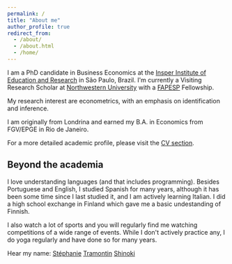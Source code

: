 ```yaml
---
permalink: /
title: "About me"
author_profile: true
redirect_from: 
  - /about/
  - /about.html
  - /home/
---
```


I am a PhD candidate in Business Economics at the <a href="https://www.insper.edu.br/en/">Insper Institute of Education and Research</a> in São Paulo, Brazil. I'm currently a Visiting Research Scholar at <a href="https://economics.northwestern.edu/"> Northwestern University</a> with a <a href="https://fapesp.br/en">FAPESP</a> Fellowship. 

My research interest are econometrics, with an emphasis on identification and inference.

I am originally from Londrina and earned my B.A. in Economics from FGV/EPGE in Rio de Janeiro. 

For a more detailed academic profile, please visit the <a href="https://steshinoki.github.io/cv/">CV section</a>.

Beyond the academia
-------------------
I love understanding languages (and that includes programming). Besides Portuguese and English, I studied Spanish for many years, although it has been some time since I last studied it, and I am actively learning Italian. I did a high school exchange in Finland which gave me a basic undestanding of Finnish.

I also watch a lot of sports and you will regularly find me watching competitions of a wide range of events. While I don't actively practice any, I do yoga regularly and have done so for many years.

Hear my name: <a href="https://hearmyname.net/say/fr/St%C3%A9phanie">Stéphanie</a> <a href="https://hearmyname.net/say/it/Tramontin">Tramontin</a> <a href="https://hearmyname.net/say/ja-jp/Shinoki">Shinoki</a>
